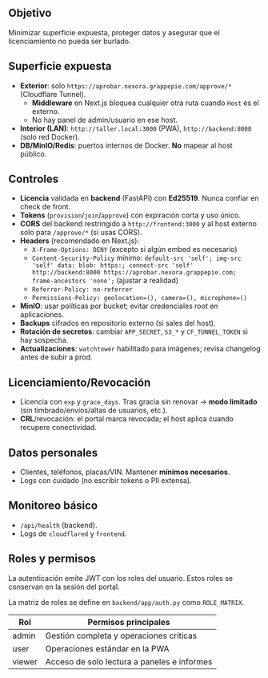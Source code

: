 ## Objetivo

Minimizar superficie expuesta, proteger datos y asegurar que el licenciamiento no pueda ser burlado.

## Superficie expuesta

- **Exterior**: solo `https://aprobar.nexora.grappepie.com/approve/*` (Cloudflare Tunnel).
    - **Middleware** en Next.js bloquea cualquier otra ruta cuando `Host` es el externo.
    - No hay panel de admin/usuario en ese host.
- **Interior (LAN)**: `http://taller.local:3000` (PWA), `http://backend:8000` (solo red Docker).
- **DB/MinIO/Redis**: puertos internos de Docker. **No** mapear al host público.

## Controles

- **Licencia** validada en **backend** (FastAPI) con **Ed25519**. Nunca confiar en check de front.
- **Tokens** (`provision`/`join`/`approve`) con expiración corta y uso único.
- **CORS** del backend restringido a `http://frontend:3000` y al host externo solo para `/approve/*` (si usas CORS).
- **Headers** (recomendado en Next.js):
    - `X-Frame-Options: DENY` (excepto si algún embed es necesario)
    - `Content-Security-Policy` mínimo: `default-src 'self'; img-src 'self' data: blob: https:; connect-src 'self' http://backend:8000 https://aprobar.nexora.grappepie.com; frame-ancestors 'none';` (ajustar a realidad)
    - `Referrer-Policy: no-referrer`
    - `Permissions-Policy: geolocation=(), camera=(), microphone=()`
- **MinIO**: usar políticas por bucket; evitar credenciales root en aplicaciones.
- **Backups** cifrados en repositorio externo (si sales del host).
- **Rotación de secretos**: cambiar `APP_SECRET`, `S3_*` y `CF_TUNNEL_TOKEN` si hay sospecha.
- **Actualizaciones**: `watchtower` habilitado para imágenes; revisa changelog antes de subir a prod.

## Licenciamiento/Revocación

- Licencia con `exp` y `grace_days`. Tras gracia sin renovar → **modo limitado** (sin timbrado/envíos/altas de usuarios, etc.).
- **CRL**/revocación: el portal marca revocada; el host aplica cuando recupere conectividad.

## Datos personales

- Clientes, teléfonos, placas/VIN. Mantener **mínimos necesarios**.
- Logs con cuidado (no escribir tokens o PII extensa).

## Monitoreo básico

- `/api/health` (backend).
- Logs de `cloudflared` y `frontend`.

## Roles y permisos

La autenticación emite JWT con los roles del usuario. Estos roles se conservan en la sesión del portal.

La matriz de roles se define en `backend/app/auth.py` como `ROLE_MATRIX`.

| Rol   | Permisos principales                                |
|-------|-----------------------------------------------------|
| admin | Gestión completa y operaciones críticas             |
| user  | Operaciones estándar en la PWA                      |
| viewer| Acceso de solo lectura a paneles e informes         |
